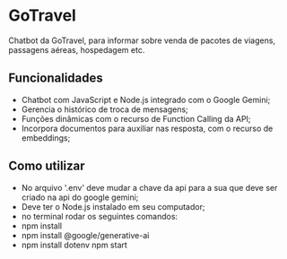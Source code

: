 # GoTravel

Chatbot da GoTravel, para informar sobre venda de pacotes de viagens, passagens aéreas, hospedagem etc.

## Funcionalidades

- Chatbot com JavaScript e Node.js integrado com o Google Gemini;
- Gerencia o histórico de troca de mensagens;
- Funções dinâmicas com o recurso de Function Calling da API;
- Incorpora documentos para auxiliar nas resposta, com o recurso de embeddings;

## Como utilizar

- No arquivo '.env' deve mudar a chave da api para a sua que deve ser criado na api do google gemini;
- Deve ter o Node.js instalado em seu computador;
- no terminal rodar os seguintes comandos: 
- npm install 
- npm install @google/generative-ai
- npm install dotenv
  npm start

